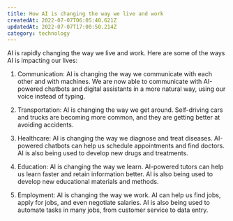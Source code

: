 ```yaml
---
title: How AI is changing the way we live and work
createdAt: 2022-07-07T06:05:40.621Z
updatedAt: 2022-07-07T17:00:50.214Z
category: technology
---
```


AI is rapidly changing the way we live and work. Here are some of the ways AI is impacting our lives:

1. Communication: AI is changing the way we communicate with each other and with machines. We are now able to communicate with AI-powered chatbots and digital assistants in a more natural way, using our voice instead of typing.

2. Transportation: AI is changing the way we get around. Self-driving cars and trucks are becoming more common, and they are getting better at avoiding accidents.

3. Healthcare: AI is changing the way we diagnose and treat diseases. AI-powered chatbots can help us schedule appointments and find doctors. AI is also being used to develop new drugs and treatments.

4. Education: AI is changing the way we learn. AI-powered tutors can help us learn faster and retain information better. AI is also being used to develop new educational materials and methods.

5. Employment: AI is changing the way we work. AI can help us find jobs, apply for jobs, and even negotiate salaries. AI is also being used to automate tasks in many jobs, from customer service to data entry.
